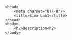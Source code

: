 <!DOCTYPE html>
<html>

      <head>
          <meta charset="UTF-8"/>
          <title>Simo Lab1</title>
      </head>
      <body>
          <h2>Description<h2>
      </body>


</html>
